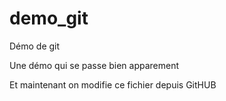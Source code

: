 # demo_git
Démo de git

Une démo qui se passe bien apparement

Et maintenant on modifie ce fichier depuis GitHUB 
